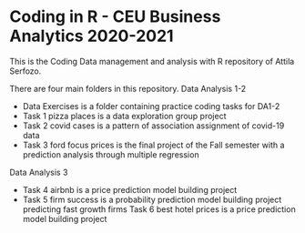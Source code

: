 # Coding in R - CEU Business Analytics 2020-2021

This is the Coding Data management and analysis with R repository of Attila Serfozo.

There are four main folders in this repository.
Data Analysis 1-2
- Data Exercises is a folder containing practice coding tasks for DA1-2
- Task 1 pizza places is a data exploration group project
- Task 2 covid cases is a pattern of association assignment of covid-19 data
- Task 3 ford focus prices is the final project of the Fall semester with a prediction analysis through multiple regression

Data Analysis 3
- Task 4 airbnb is a price prediction model building project
- Task 5 firm success is a probability prediction model building project predicting fast growth firms
 Task 6 best hotel prices is a price prediction model building project 
